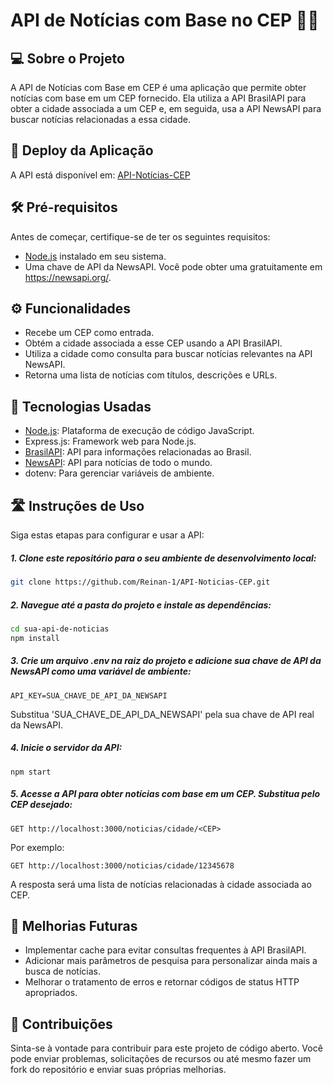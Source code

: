 # API de Notícias com Base no CEP 📰🌐

## 💻 Sobre o Projeto 
A API de Notícias com Base em CEP é uma aplicação que permite obter notícias com base em um CEP fornecido. Ela utiliza a API BrasilAPI para obter a cidade associada a um CEP e, em seguida, usa a API NewsAPI para buscar notícias relacionadas a essa cidade.

## 🚀 Deploy da Aplicação
A API está disponível em: [API-Notícias-CEP](https://amber-kangaroo-wig.cyclic.app/noticias/cidade/)

## 🛠️ Pré-requisitos 
Antes de começar, certifique-se de ter os seguintes requisitos:

- [Node.js](https://nodejs.org/en/download) instalado em seu sistema.
- Uma chave de API da NewsAPI. Você pode obter uma gratuitamente em https://newsapi.org/.

## ⚙ Funcionalidades 
- Recebe um CEP como entrada.
- Obtém a cidade associada a esse CEP usando a API BrasilAPI.
- Utiliza a cidade como consulta para buscar notícias relevantes na API NewsAPI.
- Retorna uma lista de notícias com títulos, descrições e URLs.

## 🧰 Tecnologias Usadas 
- [Node.js](https://nodejs.org/en/download): Plataforma de execução de código JavaScript.
- Express.js: Framework web para Node.js.
- [BrasilAPI](https://brasilapi.com.br/): API para informações relacionadas ao Brasil.
- [NewsAPI](https://newsapi.org/): API para notícias de todo o mundo.
- dotenv: Para gerenciar variáveis de ambiente.

## 🛣 Instruções de Uso 

Siga estas etapas para configurar e usar a API:

##### 1. Clone este repositório para o seu ambiente de desenvolvimento local:

```sh
git clone https://github.com/Reinan-1/API-Noticias-CEP.git
```

##### 2. Navegue até a pasta do projeto e instale as dependências:
   
```sh
cd sua-api-de-noticias
npm install
```
##### 3. Crie um arquivo .env na raiz do projeto e adicione sua chave de API da NewsAPI como uma variável de ambiente:

```
API_KEY=SUA_CHAVE_DE_API_DA_NEWSAPI
```
Substitua 'SUA_CHAVE_DE_API_DA_NEWSAPI' pela sua chave de API real da NewsAPI.

##### 4. Inicie o servidor da API:

```
npm start
```
##### 5. Acesse a API para obter notícias com base em um CEP. Substitua <CEP> pelo CEP desejado:

```
GET http://localhost:3000/noticias/cidade/<CEP>
```

Por exemplo:

```
GET http://localhost:3000/noticias/cidade/12345678
```
A resposta será uma lista de notícias relacionadas à cidade associada ao CEP.

## 🌟 Melhorias Futuras 
- Implementar cache para evitar consultas frequentes à API BrasilAPI.
- Adicionar mais parâmetros de pesquisa para personalizar ainda mais a busca de notícias.
- Melhorar o tratamento de erros e retornar códigos de status HTTP apropriados.

## 🤝 Contribuições 
Sinta-se à vontade para contribuir para este projeto de código aberto. Você pode enviar problemas, solicitações de recursos ou até mesmo fazer um fork do repositório e enviar suas próprias melhorias.




